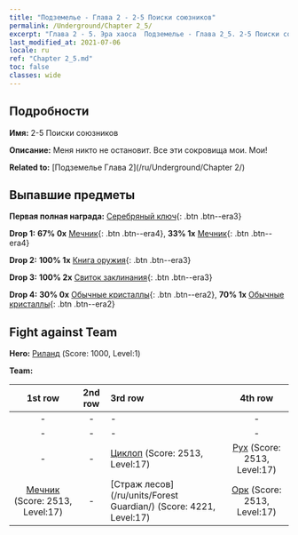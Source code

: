 ```yaml
---
title: "Подземелье - Глава 2 - 2-5 Поиски союзников"
permalink: /Underground/Chapter 2_5/
excerpt: "Глава 2 - 5. Эра хаоса  Подземелье - Глава 2_5. 2-5 Поиски союзников"
last_modified_at: 2021-07-06
locale: ru
ref: "Chapter 2_5.md"
toc: false
classes: wide
---
```


## Подробности

 **Имя:** 2-5 Поиски союзников

 **Описание:** Меня никто не остановит. Все эти сокровища мои. Мои!

 **Related to:** [Подземелье Глава 2](/ru/Underground/Chapter 2/)

## Выпавшие предметы

 **Первая полная награда:** [Серебряный ключ](/ItemsRU/con_693/){: .btn .btn--era3}

 **Drop 1:** **67% 0x** [Мечник](/ItemsRU/unt_193/){: .btn .btn--era4}, **33% 1x** [Мечник](/ItemsRU/unt_193/){: .btn .btn--era4}

 **Drop 2:** **100% 1x** [Книга оружия](/ItemsRU/mat_18/){: .btn .btn--era3}

 **Drop 3:** **100% 2x** [Свиток заклинания](/ItemsRU/con_694/){: .btn .btn--era3}

 **Drop 4:** **30% 0x** [Обычные кристаллы](/ItemsRU/mat_11/){: .btn .btn--era2}, **70% 1x** [Обычные кристаллы](/ItemsRU/mat_11/){: .btn .btn--era2}


## Fight against Team
 **Hero:** [Риланд](/ru/heroes/Ryland/) (Score: 1000, Level:1)

 **Team:**


  | 1st row | 2nd row | 3rd row | 4th row |
  |:----:|:----:|:----|:----:|
  | - | - | - | - |
  | - | - | - | - |
  | - | - | [Циклоп](/ru/units/Cyclops/) (Score: 2513, Level:17)  | [Рух](/ru/units/Roc/) (Score: 2513, Level:17)  |
  | [Мечник](/ru/units/Swordsman/) (Score: 2513, Level:17)  | - | [Страж лесов](/ru/units/Forest Guardian/) (Score: 4221, Level:17)  | [Орк](/ru/units/Orc/) (Score: 2513, Level:17)  |


